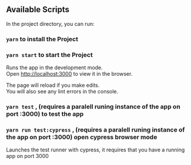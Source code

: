 ## Available Scripts

In the project directory, you can run:
### `yarn` to install the Project

### `yarn start` to start the Project

Runs the app in the development mode.<br />
Open [http://localhost:3000](http://localhost:3000) to view it in the browser.

The page will reload if you make edits.<br />
You will also see any lint errors in the console.

### `yarn test` , (requires a paralell runing instance of the app on port :3000) to test the app
### `yarn run test:cypress` , (requires a paralell runing instance of the app on port :3000) open cypress browser mode
Launches the test runner with cypress, it requires that you have a running app on port 3000
